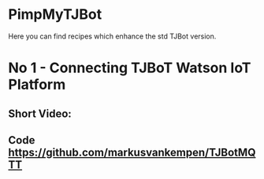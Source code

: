 # PimpMyTJBot
Here you can find recipes which enhance the std TJBot version.
# No 1 - Connecting TJBoT Watson IoT Platform
## Short Video:
## Code https://github.com/markusvankempen/TJBotMQTT


